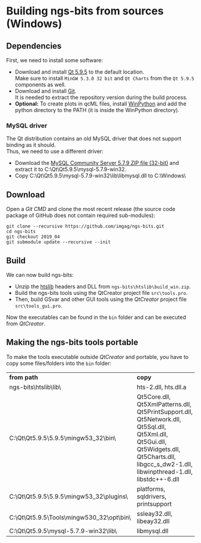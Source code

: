 
# Building ngs-bits from sources (Windows)

## Dependencies

First, we need to install some software:

* Download and install [Qt 5.9.5](http://download.qt.io/archive/qt/5.9/5.9.5/) to the default location.  
  Make sure to install `MinGW 5.3.0 32 bit` and `Qt Charts` from the `Qt 5.9.5` components as well. 
* Download and install [Git](https://git-scm.com/download/win).  
  It is needed to extract the repository version during the build process.  
* **Optional:** To create plots in qcML files, install [WinPython](http://winpython.github.io/) and add the python directory to the PATH (it is inside the WinPython directory).

### MySQL driver

The Qt distribution contains an old MySQL driver that does not support binding as it should.  
Thus, we need to use a different driver:

* Download the [MySQL Community Server 5.7.9 ZIP file (32-bit)](http://downloads.mysql.com/archives/community/) and extract it to C:\Qt\Qt5.9.5\mysql-5.7.9-win32\.  
* Copy C:\Qt\Qt5.9.5\mysql-5.7.9-win32\lib\libmysql.dll to C:\Windows\

## Download

Open a *Git CMD* and clone the most recent release (the source code package of GitHub does not contain required sub-modules):

    git clone --recursive https://github.com/imgag/ngs-bits.git
	cd ngs-bits
	git checkout 2019_04
	git submodule update --recursive --init

## Build

We can now build ngs-bits:

* Unzip the [htslib](https://github.com/samtools/htslib) headers and DLL from `ngs-bits\htslib\build_win.zip`.
* Build the ngs-bits tools using the QtCreator project file `src\tools.pro`.  
* Then, build GSvar and other GUI tools using the *QtCreator* project file `src\tools_gui.pro`.


Now the executables can be found in the `bin` folder and can be executed from *QtCreator*.

## Making the ngs-bits tools portable

To make the tools executable outside *QtCreator* and portable, you have to copy some files/folders into the `bin` folder:

<table>
	<tr>
		<td><b>from path</b></td>
		<td><b>copy</b></td>
	</tr>
	<tr>
		<td>ngs-bits\htslib\lib\</td>
		<td>hts-2.dll, hts.dll.a</td>
	</tr>
	<tr>
		<td>C:\Qt\Qt5.9.5\5.9.5\mingw53_32\bin\</td>
		<td>Qt5Core.dll, Qt5XmlPatterns.dll, Qt5PrintSupport.dll, Qt5Network.dll, Qt5Sql.dll, Qt5Xml.dll, Qt5Gui.dll, Qt5Widgets.dll, Qt5Charts.dll, libgcc_s_dw2-1.dll, libwinpthread-1.dll, libstdc++-6.dll</td>
	</tr>
	<tr>
		<td>C:\Qt\Qt5.9.5\5.9.5\mingw53_32\plugins\</td>
		<td>platforms, sqldrivers, printsupport</td>
	</tr>
	<tr>
		<td>C:\Qt\Qt5.9.5\Tools\mingw530_32\opt\bin\</td>
		<td>ssleay32.dll, libeay32.dll</td>
	</tr>
	<tr>
		<td>C:\Qt\Qt5.9.5\mysql-5.7.9-win32\lib\</td>
		<td>libmysql.dll</td>
	</tr>
</table>




